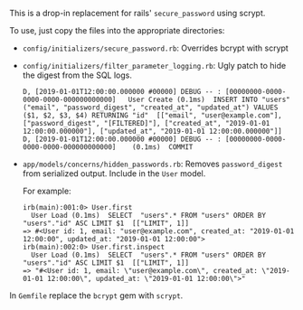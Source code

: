 This is a drop-in replacement for rails' `secure_password` using scrypt.

To use, just copy the files into the appropriate directories:

-   `config/initializers/secure_password.rb`: Overrides bcrypt with scrypt

-   `config/initializers/filter_parameter_logging.rb`: Ugly patch to
    hide the digest from the SQL logs.

    ```log
    D, [2019-01-01T12:00:00.000000 #00000] DEBUG -- : [00000000-0000-0000-0000-000000000000]   User Create (0.1ms)  INSERT INTO "users" ("email", "password_digest", "created_at", "updated_at") VALUES ($1, $2, $3, $4) RETURNING "id"  [["email", "user@example.com"], ["password_digest", "[FILTERED]"], ["created_at", "2019-01-01 12:00:00.000000"], ["updated_at", "2019-01-01 12:00:00.000000"]]
    D, [2019-01-01T12:00:00.000000 #00000] DEBUG -- : [00000000-0000-0000-0000-000000000000]    (0.1ms)  COMMIT
    ```

-   `app/models/concerns/hidden_passwords.rb`: Removes `password_digest`
from serialized output.  Include in the `User` model.

    For example:

    ```irb
    irb(main):001:0> User.first
      User Load (0.1ms)  SELECT  "users".* FROM "users" ORDER BY "users"."id" ASC LIMIT $1  [["LIMIT", 1]]
    => #<User id: 1, email: "user@example.com", created_at: "2019-01-01 12:00:00", updated_at: "2019-01-01 12:00:00">
    irb(main):002:0> User.first.inspect
      User Load (0.1ms)  SELECT  "users".* FROM "users" ORDER BY "users"."id" ASC LIMIT $1  [["LIMIT", 1]]
    => "#<User id: 1, email: \"user@example.com\", created_at: \"2019-01-01 12:00:00\", updated_at: \"2019-01-01 12:00:00\">"
    ```

In `Gemfile` replace the `bcrypt` gem with `scrypt`.

